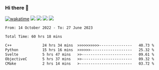 ### Hi there 👋
[![wakatime](https://wakatime.com/badge/user/368879df-dc38-4b1a-86c4-8a2054a0e074.svg)](https://wakatime.com/@368879df-dc38-4b1a-86c4-8a2054a0e074)
<img src="https://img.shields.io/badge/Windows-0078D6?style=flat&logo=Windows&logoColor=white">
<img src="https://img.shields.io/badge/IntelliJ_IDEA-000000.svg?style=flat&logo=IntelliJ-IDEA&logoColor=white">
<img src="https://img.shields.io/badge/Visual_Studio_Code-007ACC?style=flat&logo=Visual-Studio-Code&logoColor=white">
<img src="https://img.shields.io/badge/Discord-5865F2?label=kano%233578&style=flat&logo=discord&logoColor=white">
<br>


<!--START_SECTION:waka-->

```txt
From: 14 October 2022 - To: 27 June 2023

Total Time: 60 hrs 18 mins

C++              24 hrs 34 mins  >>>>>>>>>>---------------   40.73 %
Python           15 hrs 16 mins  >>>>>>-------------------   25.32 %
Svelte           5 hrs 47 mins   >>-----------------------   09.61 %
ObjectiveC       5 hrs 37 mins   >>-----------------------   09.32 %
CMake            2 hrs 14 mins   >------------------------   03.72 %
```

<!--END_SECTION:waka-->
